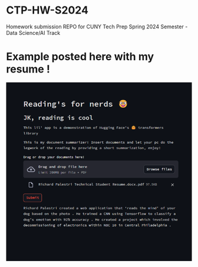 # CTP-HW-S2024
Homework submission REPO for CUNY Tech Prep Spring 2024 Semester - Data Science/AI Track

# Example posted here with my resume !
![Alt text](img\39172a86ea14fa50dec33d103f36da50.png "Title")